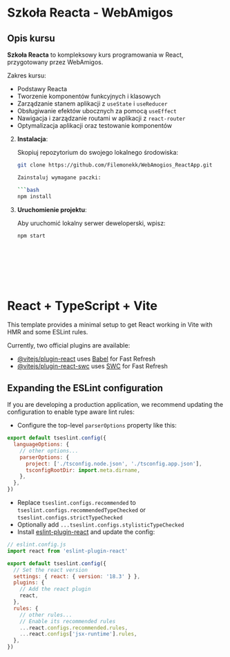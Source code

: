 # Szkoła Reacta - WebAmigos

## Opis kursu

**Szkoła Reacta** to kompleksowy kurs programowania w React, przygotowany przez WebAmigos. 

Zakres kursu:

- Podstawy Reacta
- Tworzenie komponentów funkcyjnych i klasowych
- Zarządzanie stanem aplikacji z `useState` i `useReducer`
- Obsługiwanie efektów ubocznych za pomocą `useEffect`
- Nawigacja i zarządzanie routami w aplikacji z `react-router`
- Optymalizacja aplikacji oraz testowanie komponentów


2. **Instalacja**:

   Skopiuj repozytorium do swojego lokalnego środowiska:

   ```bash
   git clone https://github.com/Filemonekk/WebAmogios_ReactApp.git

   Zainstaluj wymagane paczki:

   ```bash
   npm install

3. **Uruchomienie projektu**:

   Aby uruchomić lokalny serwer deweloperski, wpisz:

   ```bash
   npm start









# React + TypeScript + Vite

This template provides a minimal setup to get React working in Vite with HMR and some ESLint rules.

Currently, two official plugins are available:

- [@vitejs/plugin-react](https://github.com/vitejs/vite-plugin-react/blob/main/packages/plugin-react/README.md) uses [Babel](https://babeljs.io/) for Fast Refresh
- [@vitejs/plugin-react-swc](https://github.com/vitejs/vite-plugin-react-swc) uses [SWC](https://swc.rs/) for Fast Refresh

## Expanding the ESLint configuration

If you are developing a production application, we recommend updating the configuration to enable type aware lint rules:

- Configure the top-level `parserOptions` property like this:

```js
export default tseslint.config({
  languageOptions: {
    // other options...
    parserOptions: {
      project: ['./tsconfig.node.json', './tsconfig.app.json'],
      tsconfigRootDir: import.meta.dirname,
    },
  },
})
```

- Replace `tseslint.configs.recommended` to `tseslint.configs.recommendedTypeChecked` or `tseslint.configs.strictTypeChecked`
- Optionally add `...tseslint.configs.stylisticTypeChecked`
- Install [eslint-plugin-react](https://github.com/jsx-eslint/eslint-plugin-react) and update the config:

```js
// eslint.config.js
import react from 'eslint-plugin-react'

export default tseslint.config({
  // Set the react version
  settings: { react: { version: '18.3' } },
  plugins: {
    // Add the react plugin
    react,
  },
  rules: {
    // other rules...
    // Enable its recommended rules
    ...react.configs.recommended.rules,
    ...react.configs['jsx-runtime'].rules,
  },
})
```
